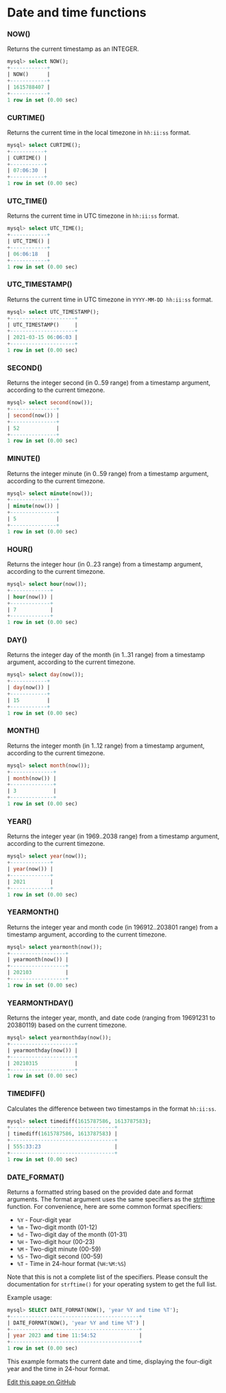 # Date and time functions

### NOW()
Returns the current timestamp as an INTEGER.
```sql
mysql> select NOW();
+------------+
| NOW()      |
+------------+
| 1615788407 |
+------------+
1 row in set (0.00 sec)
```

### CURTIME()
Returns the current time in the local timezone in `hh:ii:ss` format.
```sql
mysql> select CURTIME();
+-----------+
| CURTIME() |
+-----------+
| 07:06:30  |
+-----------+
1 row in set (0.00 sec)
```

### UTC_TIME()
Returns the current time in UTC timezone in `hh:ii:ss` format.

```sql
mysql> select UTC_TIME();
+------------+
| UTC_TIME() |
+------------+
| 06:06:18   |
+------------+
1 row in set (0.00 sec)
```

### UTC_TIMESTAMP()
Returns the current time in UTC timezone in `YYYY-MM-DD hh:ii:ss` format.

```sql
mysql> select UTC_TIMESTAMP();
+---------------------+
| UTC_TIMESTAMP()     |
+---------------------+
| 2021-03-15 06:06:03 |
+---------------------+
1 row in set (0.00 sec)
```

### SECOND()
Returns the integer second (in 0..59 range) from a timestamp argument, according to the current timezone.
```sql
mysql> select second(now());
+---------------+
| second(now()) |
+---------------+
| 52            |
+---------------+
1 row in set (0.00 sec)
```

### MINUTE()
Returns the integer minute (in 0..59 range) from a timestamp argument, according to the current timezone.
```sql
mysql> select minute(now());
+---------------+
| minute(now()) |
+---------------+
| 5             |
+---------------+
1 row in set (0.00 sec)
```

### HOUR()
Returns the integer hour (in 0..23 range) from a timestamp argument, according to the current timezone.
```sql
mysql> select hour(now());
+-------------+
| hour(now()) |
+-------------+
| 7           |
+-------------+
1 row in set (0.00 sec)
```

### DAY()
Returns the integer day of the month (in 1..31 range) from a timestamp argument, according to the current timezone.
```sql
mysql> select day(now());
+------------+
| day(now()) |
+------------+
| 15         |
+------------+
1 row in set (0.00 sec)
```

### MONTH()
Returns the integer month (in 1..12 range) from a timestamp argument, according to the current timezone.
```sql
mysql> select month(now());
+--------------+
| month(now()) |
+--------------+
| 3            |
+--------------+
1 row in set (0.00 sec)
```

### YEAR()
Returns the integer year (in 1969..2038 range) from a timestamp argument, according to the current timezone.
```sql
mysql> select year(now());
+-------------+
| year(now()) |
+-------------+
| 2021        |
+-------------+
1 row in set (0.00 sec)
```

### YEARMONTH()
Returns the integer year and month code (in 196912..203801 range) from a timestamp argument, according to the current timezone.
```sql
mysql> select yearmonth(now());
+------------------+
| yearmonth(now()) |
+------------------+
| 202103           |
+------------------+
1 row in set (0.00 sec)
```

### YEARMONTHDAY()
Returns the integer year, month, and date code (ranging from 19691231 to 20380119) based on the current timezone.   
```sql
mysql> select yearmonthday(now());
+---------------------+
| yearmonthday(now()) |
+---------------------+
| 20210315            |
+---------------------+
1 row in set (0.00 sec)
```

### TIMEDIFF()
Calculates the difference between two timestamps in the format `hh:ii:ss`.
```sql
mysql> select timediff(1615787586, 1613787583);
+----------------------------------+
| timediff(1615787586, 1613787583) |
+----------------------------------+
| 555:33:23                        |
+----------------------------------+
1 row in set (0.00 sec)
```

### DATE_FORMAT()
Returns a formatted string based on the provided date and format arguments. The format argument uses the same specifiers as the [strftime](https://man7.org/linux/man-pages/man3/strftime.3.html) function. For convenience, here are some common format specifiers:

- `%Y` - Four-digit year
- `%m` - Two-digit month (01-12)
- `%d` - Two-digit day of the month (01-31)
- `%H` - Two-digit hour (00-23)
- `%M` - Two-digit minute (00-59)
- `%S` - Two-digit second (00-59)
- `%T` - Time in 24-hour format (`%H:%M:%S`)

Note that this is not a complete list of the specifiers. Please consult the documentation for `strftime()` for your operating system to get the full list.

Example usage:

```sql
mysql> SELECT DATE_FORMAT(NOW(), 'year %Y and time %T');
+------------------------------------------+
| DATE_FORMAT(NOW(), 'year %Y and time %T') |
+------------------------------------------+
| year 2023 and time 11:54:52              |
+------------------------------------------+
1 row in set (0.00 sec)
```

This example formats the current date and time, displaying the four-digit year and the time in 24-hour format.

[Edit this page on GitHub](https://github.com/manticoresoftware/manticoresearch/tree/master/manual/Functions/Date_and_time_functions.md)

<!-- proofread -->
